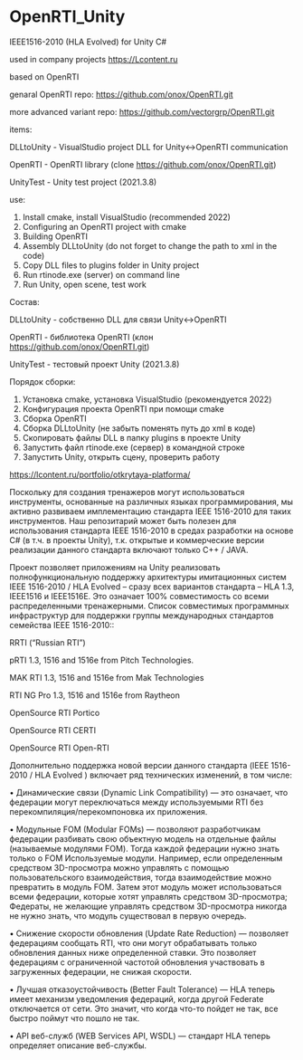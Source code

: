 # OpenRTI_Unity
IEEE1516-2010 (HLA Evolved) for Unity C#

used in company projects https://Lcontent.ru

based on OpenRTI


genaral OpenRTI repo:
https://github.com/onox/OpenRTI.git

more advanced variant repo:
https://github.com/vectorgrp/OpenRTI.git

items:

DLLtoUnity - VisualStudio project DLL for Unity<->OpenRTI communication

OpenRTI - OpenRTI library (clone https://github.com/onox/OpenRTI.git)

UnityTest - Unity test project (2021.3.8)


use:

1. Install cmake, install VisualStudio (recommended 2022)
2. Configuring an OpenRTI project with cmake
3. Building OpenRTI
4. Assembly DLLtoUnity (do not forget to change the path to xml in the code)
5. Copy DLL files to plugins folder in Unity project
6. Run rtinode.exe (server) on command line
7. Run Unity, open scene, test work





Состав:

DLLtoUnity - собственно DLL для связи Unity<->OpenRTI

OpenRTI - библиотека OpenRTI (клон https://github.com/onox/OpenRTI.git)

UnityTest - тестовый проект Unity (2021.3.8)


Порядок сборки:
1. Установка cmake, установка VisualStudio (рекомендуется 2022)
2. Конфигурация проекта OpenRTI при помощи cmake
3. Сборка OpenRTI
4. Сборка DLLtoUnity (не забыть поменять путь до xml в коде)
5. Скопировать файлы DLL в папку plugins в проекте Unity
6. Запустить файл rtinode.exe (сервер) в командной строке
7. Запустить Unity, открыть сцену, проверить работу

https://lcontent.ru/portfolio/otkrytaya-platforma/

Поскольку для создания тренажеров могут использоваться инструменты, основанные на различных языках программирования, мы активно развиваем имплементацию стандарта  IEEE 1516-2010 для таких инструментов. Наш репозитарий может быть полезен для использования стандарта IEEE 1516-2010 в средах разработки на основе C# (в т.ч. в проекты Unity), т.к. открытые и коммерческие версии реализации данного стандарта включают только C++ / JAVA.

Проект позволяет приложениям на Unity реализовать полнофункциональную поддержку  архитектуры имитационных систем IEEE 1516-2010 / HLA Evolved – сразу всех вариантов стандарта – HLA 1.3, IEEE1516 и IEEE1516E. Это означает 100% совместимость со всеми распределенными тренажерными. Список совместимых программных инфраструктур для поддержки группы международных стандартов семейства IEEE 1516-2010::

RRTI (“Russian RTI”)

pRTI 1.3, 1516 and 1516e from Pitch Technologies.

MAK RTI 1.3, 1516 and 1516e from Mak Technologies

RTI NG Pro 1.3, 1516 and 1516e from Raytheon

OpenSource RTI Portico

OpenSource RTI CERTI

OpenSource RTI Open-RTI


Дополнительно поддержка новой версии данного стандарта (IEEE 1516-2010 / HLA Evolved ) включает ряд технических изменений, в том числе:

• Динамические связи (Dynamic Link Compatibility) — это означает, что федерации могут переключаться между используемыми RTI без перекомпиляция/перекомпоновка их приложения.

• Модульные FOM (Modular FOMs) — позволяют разработчикам федерации разбивать свою объектную модель на отдельные файлы (называемые модулями FOM). Тогда каждой федерации нужно знать только о FOM Используемые модули. Например, если определенным средством 3D-просмотра можно управлять с помощью пользовательского взаимодействия,
тогда взаимодействие можно превратить в модуль FOM. Затем этот модуль может использоваться всеми федерации, которые хотят управлять средством 3D-просмотра; Федераты, не желающие управлять средством 3D-просмотра никогда не нужно знать, что модуль существовал в первую очередь.

• Снижение скорости обновления (Update Rate Reduction) — позволяет федерациям сообщать RTI, что они могут обрабатывать только обновления данных ниже определенной ставки. Это позволяет федерациям с ограниченной частотой обновления участвовать в загруженных федерации, не снижая скорости.

• Лучшая отказоустойчивость (Better Fault Tolerance) — HLA теперь имеет механизм уведомления федераций, когда другой Federate отключается от сети. Это значит, что когда что-то пойдет не так, все быстро поймут что пошло не так.

• API веб-служб (WEB Services API, WSDL) — стандарт HLA теперь определяет описание веб-службы.
